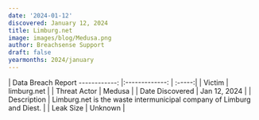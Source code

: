 ```yaml
---
date: '2024-01-12'
discovered: January 12, 2024
title: Limburg.net
image: images/blog/Medusa.png
author: Breachsense Support
draft: false
yearmonths: 2024/january
---
```



| Data Breach Report
------------:     |:-------------:    | :-----:|
| Victim      | limburg.net      | 
| Threat Actor      | Medusa      | 
| Date Discovered      | Jan 12, 2024      | 
| Description      | Limburg.net is the waste intermunicipal company of Limburg and Diest.      | 
| Leak Size      | Unknown      | 

